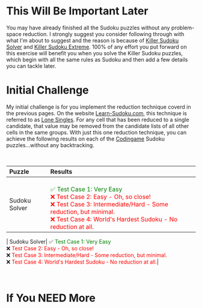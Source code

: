 # This Will Be Important Later

You may have already finished all the Sudoku puzzles without any problem-space reduction. I strongly suggest you consider following through with what I'm about to suggest and the reason is because of [Killer Sudoku Solver](https://www.codingame.com/training/medium/killer-sudoku-solver) and [Killer Sudoku Extreme](https://www.codingame.com/training/hard/killer-sudoku-extreme-challenge). 100% of any effort you put forward on this exercise will benefit you when you solve the Killer Sudoku puzzles, which begin with all the same rules as Sudoku and then add a few details you can tackle later.

# Initial Challenge

My initial challenge is for you implement the reduction technique coverd in the previous pages. On the website [Learn-Sudoku.com](https://learn-sudoku.com), this technique is referred to as [Lone Singles](https://learn-sudoku.com/lone-singles.html). For any cell that has been reduced to a single candidate, that value may be removed from the candidate lists of all other cells in the same groups. With just this one reduction technique, you can achieve the following results on each of the [Codingame](https://www.codingame.com/) Sudoku puzzles...without any backtracking.

<BR>

| Puzzle | Results                                |
|:--|:------------------------------------------------------------------|
| Sudoku Solver|<BR><span style="color:green">✅ Test Case 1: Very Easy</span><BR><span style="color:red">❌ Test Case 2: Easy - Oh, so close!<BR>❌ Test Case 3: Intermediate/Hard - Some reduction, but minimal.<BR>❌ Test Case 4: World's Hardest Sudoku - No reduction at all.<BR></span>|

| Sudoku Solver|
✅ <span style="color:green">Test Case 1: Very Easy</span><BR>
❌ <span style="color:red">Test Case 2: Easy - Oh, so close!</span><BR>
❌ <span style="color:red">Test Case 3: Intermediate/Hard - Some reduction, but minimal.</span><BR>
❌ <span style="color:red">Test Case 4: World's Hardest Sudoku - No reduction at all.</span>|
 
<BR>




# If You NEED More
